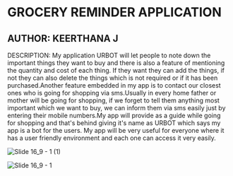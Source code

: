 # GROCERY REMINDER APPLICATION

## AUTHOR: KEERTHANA J

 DESCRIPTION:
      My application URBOT will let people to note down the important things they want to buy and there is also a feature of mentioning the quantity and cost of each thing. If they want they can add the things, if not they can also delete the things which is not required or if it has been purchased.Another feature embedded in my app is to contact our closest ones who is going for shopping via sms.Usually in every home father or mother will be going for shopping, if we forget to tell them anything most important which we want to buy, we can inform them via sms easily just by entering their mobile numbers.My app will provide as a guide while going for shopping and that's behind giving it's name as URBOT which says my app is a bot for the users. My app will be very useful for everyone where it has a user friendly environment and each one can access it very easily.
  
    

![Slide 16_9 - 1 (1)](https://user-images.githubusercontent.com/98206044/192144665-38adec9f-a50c-44ee-8370-a413c469bfa1.jpg)


![Slide 16_9 - 1](https://user-images.githubusercontent.com/98206044/192144682-4dde0fe9-2577-49e8-82a7-e69b473c6890.jpg)
